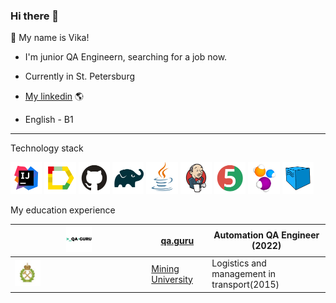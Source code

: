 ### Hi there 👋
:cherry_blossom: My name is Vika!

* I'm junior QA Engineern, searching for a job now.

* Сurrently in St. Petersburg 

* [My linkedin](https://www.linkedin.com/in/%D0%B2%D0%B8%D0%BA%D1%82%D0%BE%D1%80%D0%B8%D1%8F-%D0%B4%D1%8B%D0%BC%D0%BA%D0%BE%D0%B2%D0%B0-bbb36422b/#education) :earth_americas: 

* English - B1 
---
Technology stack

<img width="10%" title="IntelliJ IDEA" src="logo/steck/Intelij_IDEA.svg">
<img width="10%" title="Allure_Report.svg" src="logo/steck/Allure_Report.svg">
<img width="10%" title="GitHub.svg" src="logo/steck/GitHub.svg">
<img width="10%" title="Gradle.svg" src="logo/steck/Gradle.svg">
<img width="10%" title="Java.svg" src="logo/steck/Java.svg">
<img width="10%" title="Jenkins.svg" src="logo/steck/Jenkins.svg">
<img width="10%" title="JUnit5.svg" src="logo/steck/JUnit5.svg">
<img width="10%" title="Selenide.svg" src="logo/steck/Selenide.svg">
<img width="10%" title="Selenoid.svg" src="logo/steck/Selenoid.svg">


My education experience

| <img width="20%" title="QAGuru.png" src="logo/study/QAGuru.png">|[qa.guru](https://qa.guru)|Automation QA Engineer (2022)  |
|--|--------------------------|-------------------------------|
 | <img width="20%" title="горный.jpeg" src="logo/study/горный.jpeg">|[Mining University](https://www.spmi.ru/)|Logistics and management in transport(2015)|

